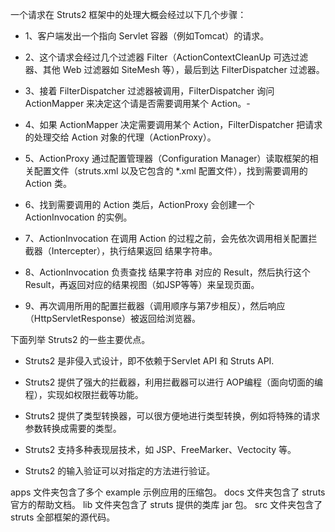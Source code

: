 一个请求在 Struts2 框架中的处理大概会经过以下几个步骤：

- 1、客户端发出一个指向 Servlet 容器（例如Tomcat）的请求。

- 2、这个请求会经过几个过滤器 Filter（ActionContextCleanUp 可选过滤器、其他 Web 过滤器如 SiteMesh 等），最后到达 FilterDispatcher 过滤器。

- 3、接着 FilterDispatcher 过滤器被调用，FilterDispatcher 询问 ActionMapper 来决定这个请是否需要调用某个 Action。- 

- 4、如果 ActionMapper 决定需要调用某个 Action，FilterDispatcher 把请求的处理交给 Action 对象的代理（ActionProxy）。

- 5、ActionProxy 通过配置管理器（Configuration Manager）读取框架的相关配置文件（struts.xml 以及它包含的 *.xml 配置文件），找到需要调用的 Action 类。

- 6、找到需要调用的 Action 类后，ActionProxy 会创建一个 ActionInvocation 的实例。

- 7、ActionInvocation 在调用 Action 的过程之前，会先依次调用相关配置拦截器（Intercepter），执行结果返回 结果字符串。

- 8、ActionInvocation 负责查找 结果字符串 对应的 Result，然后执行这个 Result，再返回对应的结果视图（如JSP等等）来呈现页面。

- 9、再次调用所用的配置拦截器（调用顺序与第7步相反），然后响应（HttpServletResponse）被返回给浏览器。



下面列举 Struts2 的一些主要优点。

- Struts2 是非侵入式设计，即不依赖于Servlet API 和 Struts API.

- Struts2 提供了强大的拦截器，利用拦截器可以进行 AOP编程（面向切面的编程），实现如权限拦截等功能。

- Struts2 提供了类型转换器，可以很方便地进行类型转换，例如将特殊的请求参数转换成需要的类型。

- Struts2 支持多种表现层技术，如 JSP、FreeMarker、Vectocity 等。

- Struts2 的输入验证可以对指定的方法进行验证。


apps 文件夹包含了多个 example 示例应用的压缩包。
docs 文件夹包含了 struts 官方的帮助文档。
lib 文件夹包含了 struts 提供的类库 jar 包。
src 文件夹包含了 struts 全部框架的源代码。

